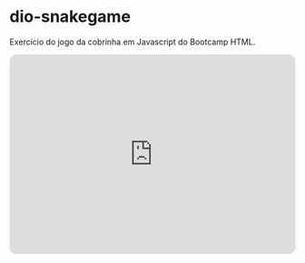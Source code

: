 # dio-snakegame

Exercício do jogo da cobrinha em Javascript do Bootcamp HTML.

<iframe style="border-radius:12px" src="https://open.spotify.com/embed/track/1lcBt7LoEikqYmhUoa2cez?utm_source=generator" width="100%" height="352" frameBorder="0" allowfullscreen="" allow="autoplay; clipboard-write; encrypted-media; fullscreen; picture-in-picture" loading="lazy"></iframe>
